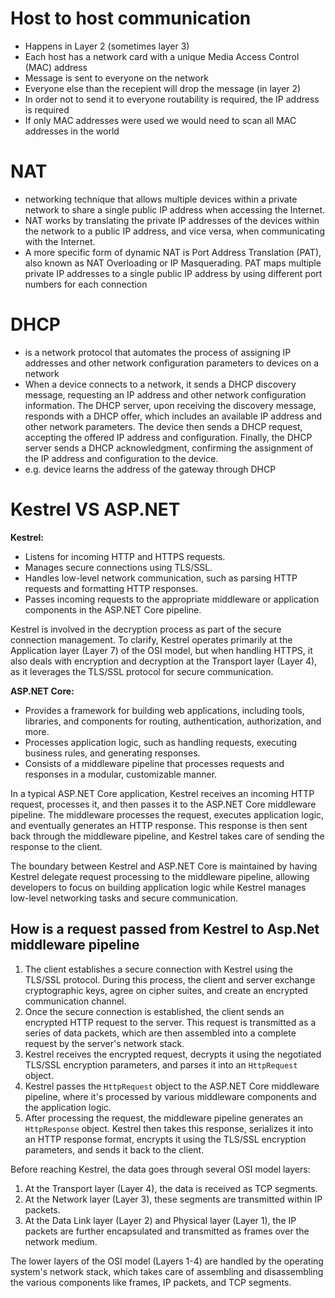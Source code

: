 # Host to host communication

- Happens in Layer 2 (sometimes layer 3)
- Each host has a network card with a unique Media Access Control (MAC) address
- Message is sent to everyone on the network
- Everyone else than the recepient will drop the message (in layer 2)
- In order not to send it to everyone routability is required, the IP address is required
- If only MAC addresses were used we would need to scan all MAC addresses in the world

# NAT

- networking technique that allows multiple devices within a private network to share a single public IP address when accessing the Internet.
- NAT works by translating the private IP addresses of the devices within the network to a public IP address, and vice versa, when communicating with the Internet.
- A more specific form of dynamic NAT is Port Address Translation (PAT), also known as NAT Overloading or IP Masquerading. PAT maps multiple private IP addresses to a single public IP address by using different port numbers for each connection

# DHCP

- is a network protocol that automates the process of assigning IP addresses and other network configuration parameters to devices on a network
- When a device connects to a network, it sends a DHCP discovery message, requesting an IP address and other network configuration information. The DHCP server, upon receiving the discovery message, responds with a DHCP offer, which includes an available IP address and other network parameters. The device then sends a DHCP request, accepting the offered IP address and configuration. Finally, the DHCP server sends a DHCP acknowledgment, confirming the assignment of the IP address and configuration to the device.
- e.g. device learns the address of the gateway through DHCP

# Kestrel VS ASP.NET

**Kestrel:**
- Listens for incoming HTTP and HTTPS requests.
- Manages secure connections using TLS/SSL.
- Handles low-level network communication, such as parsing HTTP requests and formatting HTTP responses.
- Passes incoming requests to the appropriate middleware or application components in the ASP.NET Core pipeline.

Kestrel is involved in the decryption process as part of the secure connection management. To clarify, Kestrel operates primarily at the Application layer (Layer 7) of the OSI model, but when handling HTTPS, it also deals with encryption and decryption at the Transport layer (Layer 4), as it leverages the TLS/SSL protocol for secure communication.

**ASP.NET Core:**
- Provides a framework for building web applications, including tools, libraries, and components for routing, authentication, authorization, and more.
- Processes application logic, such as handling requests, executing business rules, and generating responses.
- Consists of a middleware pipeline that processes requests and responses in a modular, customizable manner.

In a typical ASP.NET Core application, Kestrel receives an incoming HTTP request, processes it, and then passes it to the ASP.NET Core middleware pipeline. The middleware processes the request, executes application logic, and eventually generates an HTTP response. This response is then sent back through the middleware pipeline, and Kestrel takes care of sending the response to the client.

The boundary between Kestrel and ASP.NET Core is maintained by having Kestrel delegate request processing to the middleware pipeline, allowing developers to focus on building application logic while Kestrel manages low-level networking tasks and secure communication.

## How is a request passed from Kestrel to Asp.Net middleware pipeline

1. The client establishes a secure connection with Kestrel using the TLS/SSL protocol. During this process, the client and server exchange cryptographic keys, agree on cipher suites, and create an encrypted communication channel.
2. Once the secure connection is established, the client sends an encrypted HTTP request to the server. This request is transmitted as a series of data packets, which are then assembled into a complete request by the server's network stack.
3. Kestrel receives the encrypted request, decrypts it using the negotiated TLS/SSL encryption parameters, and parses it into an `HttpRequest` object.
4. Kestrel passes the `HttpRequest` object to the ASP.NET Core middleware pipeline, where it's processed by various middleware components and the application logic.
5. After processing the request, the middleware pipeline generates an `HttpResponse` object. Kestrel then takes this response, serializes it into an HTTP response format, encrypts it using the TLS/SSL encryption parameters, and sends it back to the client.

Before reaching Kestrel, the data goes through several OSI model layers:

1. At the Transport layer (Layer 4), the data is received as TCP segments.
2. At the Network layer (Layer 3), these segments are transmitted within IP packets.
3. At the Data Link layer (Layer 2) and Physical layer (Layer 1), the IP packets are further encapsulated and transmitted as frames over the network medium.

The lower layers of the OSI model (Layers 1-4) are handled by the operating system's network stack, which takes care of assembling and disassembling the various components like frames, IP packets, and TCP segments.